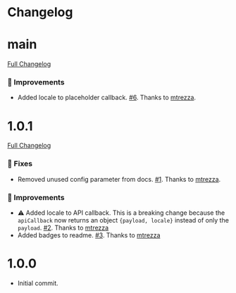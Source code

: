 # Changelog

# main
[Full Changelog](https://github.com/mtrezza/parse-server-api-mail-adapter/compare/1.0.1...master)

### 🧬 Improvements
- Added locale to placeholder callback. [#6](https://github.com/mtrezza/parse-server-api-mail-adapter/pull/6). Thanks to [mtrezza](https://github.com/mtrezza).

# 1.0.1
[Full Changelog](https://github.com/mtrezza/parse-server-api-mail-adapter/compare/1.0.0...1.0.1)
### 🐛 Fixes
- Removed unused config parameter from docs. [#1](https://github.com/mtrezza/parse-server-api-mail-adapter/pull/1). Thanks to [mtrezza](https://github.com/mtrezza).

### 🧬 Improvements
- ⚠️ Added locale to API callback. This is a breaking change because the `apiCallback` now returns an object `{payload, locale}` instead of only the `payload`. [#2](https://github.com/mtrezza/parse-server-api-mail-adapter/pull/2). Thanks to [mtrezza](https://github.com/mtrezza)
- Added badges to readme. [#3](https://github.com/mtrezza/parse-server-api-mail-adapter/pull/3). Thanks to [mtrezza](https://github.com/mtrezza)

# 1.0.0
- Initial commit.